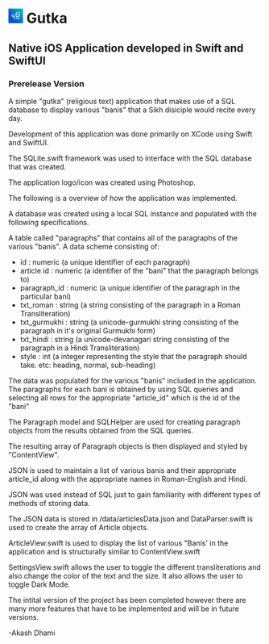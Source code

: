 # ![image](https://raw.githubusercontent.com/a-dhami/gutka/main/data/AppIcons/29.png) Gutka 

## Native iOS Application developed in Swift and SwiftUI
### Prerelease Version

A simple "gutka" (religious text) application that makes use of a SQL database to display various
"banis" that a Sikh disiciple would recite every day. 

Development of this application was done primarily on XCode using Swift and SwiftUI.

The SQLite.swift framework was used to interface with the SQL database that was created.

The application logo/icon was created using Photoshop.

The following is a overview of how the application was implemented.

A database was created using a local SQL instance and populated with the following specifications.

A table called "paragraphs" that contains all of the paragraphs of the various "banis".
A data scheme consisting of:
<ul>
      <li>id            : numeric (a unique identifier of each paragraph)</li>
      <li>article id    : numeric (a identifier of the "bani" that the paragraph belongs to)</li>
      <li>paragraph_id  : numeric (a unique identifier of the paragraph in the particular bani)</li>
      <li>txt_roman     : string  (a string consisting of the paragraph in a Roman Transliteration)</li>
      <li>txt_gurmukhi  : string  (a unicode-gurmukhi string consisting of the paragraph in it's original Gurmukhi form)</li>
      <li>txt_hindi     : string  (a unicode-devanagari string consisting of the paragraph in a Hindi Transliteration)</li>
      <li>style         : int     (a integer representing the style that the paragraph should take. etc: heading, normal, sub-heading)</li>
      </ul>
      
The data was populated for the various "banis" included in the application.
The paragraphs for each bani is obtained by using SQL queries and selecting all rows for the appropriate "article_id" which is the id of the "bani"

The Paragraph model and SQLHelper are used for creating paragraph objects from the results obtained from the SQL queries.

The resulting array of Paragraph objects is then displayed and styled by "ContentView".

JSON is used to maintain a list of various banis and their appropriate article_id along with the appropriate names in Roman-English and Hindi.

JSON was used instead of SQL just to gain familiarity with different types of methods of storing data.

The JSON data is stored in /data/articlesData.json and DataParser.swift is used to create the array of Article objects.

ArticleView.swift is used to display the list of various "Banis' in the application and is structurally similar to ContentView.swift

SettingsView.swift allows the user to toggle the different transliterations and also change the color of the text and the size.
It also allows the user to toggle Dark Mode.


The intital version of the project has been completed however there are many more features that have to be implemented and will be in future versions.

-Akash Dhami



